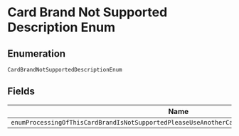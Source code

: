 
# Card Brand Not Supported Description Enum

## Enumeration

`CardBrandNotSupportedDescriptionEnum`

## Fields

| Name |
|  --- |
| `enumProcessingOfThisCardBrandIsNotSupportedPleaseUseAnotherCardToContinueWithThisTransaction` |

